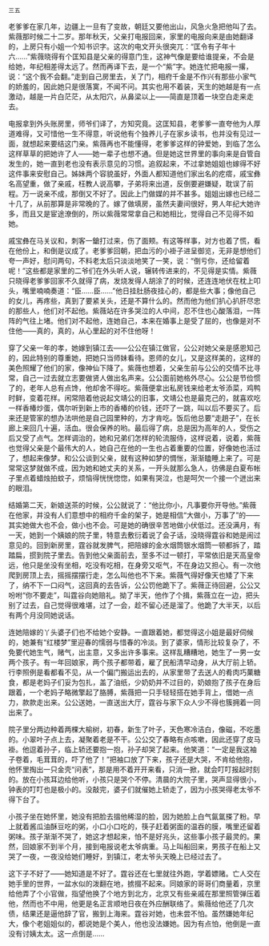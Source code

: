     三五 

   老爹爹在家几年，边疆上一旦有了变故，朝廷又要他出山，风急火急把他叫了去。紫薇那时候二十二岁。那年秋天，父亲打电报回来，家里的电报向来是由她翻译的，上房只有小姐一个知书识字。这次的电文开头很突兀：“匡令有子年十六……”紫薇晓得有个匡知县是父亲的得意门生，这神气像是要给谁提亲，不会是给她，年纪相差得太远了。然而再译下去，是一个“紫”字。她连忙把电报一撂，说：“这个我不会翻。”走到自己房里去，关了门，相府千金是不作兴有那些小家气的娇羞的，因此她只是很落寞，不闻不问。其实也用不着装，天生的她越是有一点激动，越是一片白茫茫，从太阳穴，从鼻梁以上——简直是顶着一块空白走来走去。

   电报拿到外头账房里，师爷们译了，方知究竟。这匡知县，老爹爹一直夸他为人厚道难得，又可惜他一生不得意，听说他有个独养儿子在家乡读书，也并没有见过一面，就想起来要结这门亲。紫薇再也不能懂得，老爹爹这样的钟爱她，到临了怎么这样草草的把她许了人——她一辈子也想不通。但是她这世界里的事向来是自管自发生的，她一直到老也没有表示意见的习惯。追叙起来，不过拿她姐姐也嫁得不好这件事来安慰自己。姊妹两个容貌虽好，外面人都知道他们家出名的疙瘩，戚宝彝名高望重，做了亲戚，枉教人说高攀，子弟将来出道，反倒要避嫌疑，耽误了前程。万一说亲不成，那倒又不好了。因此上门做媒的并不甚多。姐姐出嫁也已经二十几了，从前那算是非常晚的了。嫁了做填房，虽然夫妻间很好，男人年纪大她许多，而且又是宦途潦倒的，所以紫薇常常拿自己和她相比，觉得自己不见得不如她。

   戚宝彝在马关议和，刺客一鎗打过来，伤了面颊。有这等样事，对方也着了慌，看在他份上，和倒是议成了。老爹爹回朝，把血污的小褂子进呈御览，无非是想他们夸一声好，慰问两句，不料老太后只淡淡地笑了一笑，说：“倒亏你，还给留着呢！”这些都是家里的二爷们在外头听人说，辗转传进来的，不见得是实情。紫薇只晓得老爹爹回家不久就得了病，发烧发得人胡涂了的时候，还连连地伏在枕上叩头，嘴里喃喃奏道：“臣……臣……”他日挂肚肠夜挂心的，都是些大事；像他自己的女儿，再疼些，真到了要紧关头，还是不算什么的。然而他为他们扒心扒肝尽忠的那些人，他们对不起他。紫薇站在许多哭泣的人中间，忍不住也心酸落泪，一阵阵的气往上堵。他们对不起他，连她自己，本来在婚事上是受了屈的，也像是对不住他——真的，真的，从心里起的对不住他呀！

   穿了父亲一年的孝，她嫁到镇江去——公公在镇江做官，公公对她父亲是感恩知己的，因此特别的尊重她，把她只当师妹看待。恩师的女儿，又是这样美的，这样的美色照耀了他们的家，像神仙下降了。紫薇也想着，父亲生前与公公的交情不比寻常，自己一过去就立志要做贤人做出名声来。公公面前她格外尽心。公公是节俭惯了的，老年人总有点馋，他却舍不得吃。紫薇便拿出私房钱来给老太爷添菜，鸡鸭时鲜，变着花样。闲常陪着他说起文靖公的旧事，文靖公也是最克己的，就喜欢吃一样香椿炒蛋，偶尔听到新上市的香椿的价钱，还吓了一跳，叫以后不要买了。后来还是管家的想办法哄他是自己园里种的，方才肯吃。饭后他总要“走趟子”，在长廊上来回几十遍，活血。很会保养的哟。最后得了病，总是因为高年的人，受伤之后又受了点气。怎样调治的，她和兄弟们怎样的轮流服侍，这样说着，说着，紫薇也觉得父亲是个最伟大的人，她自己在他的一生也占着重要的位置，好像她也活过了，想起来像梦。和公公谈到父亲，就有这种如梦的惆怅，渐渐瞌睡上来了。可是常常这梦就做不成，因为她和她丈夫的关系，一开头就那么急人，彷佛是白夏布帐子里点着蜡烛拍蚊子，烦恼得恍恍惚惚，如果有哭泣，也是呵欠一个接一个迸出来的眼泪。

   结婚第二天，新娘送茶的时候，公公就说了：“他比你小，凡事要你开导他。”紫薇在他家，并没有人们意想中的相府千金的架子，她是相信“大做小，万事了”的——其实她做大也不会，做小也不会。可是她的确很辛苦地做小伏低过。还没满月，有一天，她到一个姨娘的院子里，特意去敷衍着说了会子话，没晓得霆谷和她是闹过意见的。回到新房里，霆谷就发脾气，把陪嫁的金水烟筒银水烟筒一顿都拆了，踏踏扁，掼到院子里去。告到他父亲面前去，至多不过一顿打，平常依旧是天高皇帝远，他只是坐没有坐相，吃没有吃相，在身旁又呕气，不在身边又担心。有一次他爬到房顶上去，摇摇摆摆行走，怎么叫他也不下来。紫薇气得好像天也矮了下来了，纳不下一口闷气，这回真的去告诉，公公罚他跪下了。紫薇正待回避，公公又吩咐“你不要走”，叫霆谷向她赔礼。拗了半天，他作了个揖，紫薇立在一边，把头别了过去，自己觉得很难堪，过了一会，趁不留心还是溜了。他跪了大半天，以后有两个月没同她说话。

   连她陪嫁的丫头婆子们也不给她个安静。一直跟着她，都觉得这小姐是最好伺候的，她兼有“红楼梦”里迎春的懦弱与惜春的冷淡。到了婆家，情形比较复杂了，不免要代她生气，赌气，出主意，又多出许多事来。这样乱糟糟地，她生了一男一女两个孩子。有一年回娘家，两个孩子都带着，雇了民船清早动身，从大厅前上轿。行李照例是看都看不见，从一个偏门搬运出去的，从家里带了去送人的肴肉巧菓糖食，都是老妈子们妥为包扎，盖了油纸，少奶奶并不过目的，奶娘抱了孩子在身后跟着，一个老妈子略微擎起了胳膊，紫薇把一只手轻轻搭在她手背上，借她一点力，款款走出来。公公送她，一直送出大厅，霆谷与家下众人少不得也簇拥着一同出来了。

   院子里分两边种着两棵大榆树，初春，新生了叶子，天色寒冷洁白，像磁，不吃墨的。小翠叶子点上去，凝聚着老是不干。公公交了春略有点咳嗽，因此还穿了皮马褂。他逗着孙子，临上轿还要抱一抱，孙子却哭了起来。他笑道：“一定是我这袖子卷着，毛茸茸的，吓了他了！”把袖口放了下来，孩子还是大哭，不肯给他抱，他怀里掏出一只金壳“问表”，那是用不着开开来看，只消一掀，就会叮叮报起时刻的。放在小孩耳边给他听，小孩只是哭个不停。清晨的大院子里，哭声显得很小，钟表的叮叮也是极小的。没敲完，婆子们就催她上轿走了，因为小孩哭得老太爷不得下台了。

   小孩子坐在她怀里，她没有把脸去搵他稀湿的脸，因为她脸上白气氤氲搽了粉。早上就着酱瓜油酥豆吃的粥，小口小口吃的，筷子赶着粥面的温吞的膜，嘴里还留着粥味。孩子渐渐不哭了，她这才想起来，怕不是好兆头，这些事小孩子最灵的。果然，回娘家不到半个月，接到电报说老太爷病重。马上叫船回来，男孩子在船上又哭了一夜，一夜没给她们睡好，到镇江，老太爷头天晚上已经过去了。

   这下子不好了——她知道是不好了。霆谷还在七里就往外跑，学着嫖赌。亡人交在她手里的世界，一盆水似的泼翻在地，掳掇不起来。同娘家的哥哥们商量着，京里给他弄了个小官做，指望他换了个地方到北方，北京又有些亲戚在那里照管弹压着他，然而也不中用，他更是名正言顺地日夜在外应酬联络了。紫薇给他还了几次债，结果还是逼他辞了官，搬到上海来。霆谷对她，也未尝不怕。虽然嫌她年纪大，像个老姐姐似的，都说她是个美人，他也没法嫌她。因为有点怕，他倒是一直没有讨姨太太。这一点倒是……

